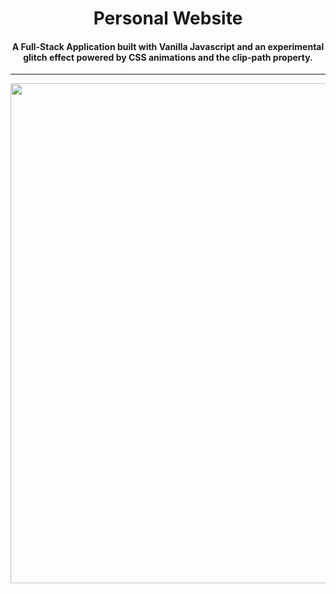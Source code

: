 <h1 align="center">Personal Website</h1>

<h4 align="center">
A Full-Stack Application built with Vanilla Javascript and an experimental glitch effect powered by CSS animations and the clip-path property.
</h4>

***


<p align="center"><img src="/public/img/personal.gif"  width="800"/></p>
<br>
